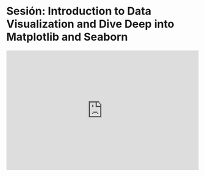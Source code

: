 <h1>Sesión: Introduction to Data Visualization and Dive Deep into Matplotlib and Seaborn</h1>
<iframe width="100%" height="315" src="https://www.youtube.com/embed/vNKU81ZfkKo" title="YouTube video player" frameborder="0" allow="accelerometer; autoplay; clipboard-write; encrypted-media; gyroscope; picture-in-picture" allowfullscreen></iframe>